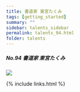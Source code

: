 ```yaml
---
title: 書道家 東宮たくみ
tags: [getting_started]
summary: ""
sidebar: talents_sidebar
permalink: talents_94.html
folder: talents
---
```



##### No.94 書道家 東宮たくみ

![](https://yt3.ggpht.com/ytc/AKedOLRYPZEd9LqKbY5l5BPFqiF6e9YislCDIG1tjMshCg=s176-c-k-c0x00ffffff-no-rj)





{% include links.html %}
